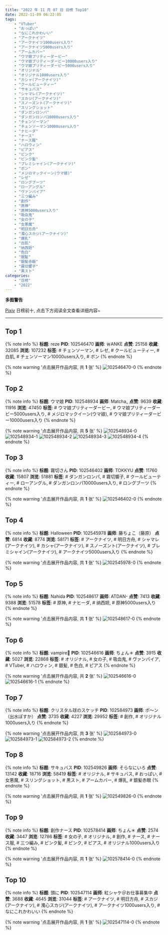 ```yaml
---
title: "2022 年 11 月 07 日 日榜 Top10"
date: 2022-11-09 06:22:05
tags:
    - "VTuber"
    - "おっぱい"
    - "なにこれかわいい"
    - "アークナイツ"
    - "アークナイツ1000users入り"
    - "アークナイツ5000users入り"
    - "アームカバー"
    - "ウマ娘プリティーダービー"
    - "ウマ娘プリティーダービー10000users入り"
    - "ウマ娘プリティーダービー5000users入り"
    - "オリジナル"
    - "オリジナル1000users入り"
    - "カシャ(アークナイツ)"
    - "クールビューティー"
    - "サキュバス"
    - "シャマレ(アークナイツ)"
    - "スカジ(アークナイツ)"
    - "スノーズント(アークナイツ)"
    - "スリングショット"
    - "ダンガンロンパ"
    - "ダンガンロンパ10000users入り"
    - "チェンソーマン"
    - "チェンソーマン10000users入り"
    - "ナヒーダ"
    - "ナース"
    - "ナース服"
    - "ハロウィン"
    - "ピアス"
    - "ピンク"
    - "ピンク髪"
    - "ブレミシャイン(アークナイツ)"
    - "ボン"
    - "メジロマックイーン(ウマ娘)"
    - "レゼ"
    - "ロングブーツ"
    - "ローアングル"
    - "ヴァンパイア"
    - "三つ編み"
    - "創作"
    - "原神"
    - "原神5000users入り"
    - "吸血鬼"
    - "女の子"
    - "女悪魔"
    - "明日方舟"
    - "濁心スカジ(アークナイツ)"
    - "爆乳"
    - "白肌"
    - "纳西妲"
    - "色白"
    - "銀髪"
    - "銀髪赤眼"
    - "霧切響子"
    - "黒スト"
categories:
    - "日榜"
    - "2022"
---
```


<i class="fa fa-triangle-exclamation"></i>**多图警告**<i class="fa fa-triangle-exclamation"></i>

[Pixiv](https://www.pixiv.net/) 日榜前十, 点击下方阅读全文查看详细内容~

<!-- more -->

---

## Top 1

{% note info %}
**标题**: reze
**PID**: 102546470 **画师**: ￦ANKE
**点赞**: 25158 **收藏**: 32085 **浏览**: 107232
**标签**: # チェンソーマン, # レゼ, # クールビューティー, # 白肌, # チェンソーマン10000users入り, # ボン
{% endnote %}

{% note warning '点击展开作品内容, 共 **1** 张' %}
![102546470-0](https://i.pixiv.re/img-original/img/2022/11/06/00/06/11/102546470_p0.jpg)
{% endnote %}

## Top 2

{% note info %}
**标题**: ウマ娘
**PID**: 102548934 **画师**: Matcha_
**点赞**: 9639 **收藏**: 11916 **浏览**: 47450
**标签**: # ウマ娘プリティーダービー, # ウマ娘プリティーダービー5000users入り, # メジロマックイーン(ウマ娘), # ウマ娘プリティーダービー10000users入り
{% endnote %}

{% note warning '点击展开作品内容, 共 **5** 张' %}
![102548934-0](https://i.pixiv.re/img-original/img/2022/11/06/01/30/02/102548934_p0.jpg)
![102548934-1](https://i.pixiv.re/img-original/img/2022/11/06/01/30/02/102548934_p1.jpg)
![102548934-2](https://i.pixiv.re/img-original/img/2022/11/06/01/30/02/102548934_p2.jpg)
![102548934-3](https://i.pixiv.re/img-original/img/2022/11/06/01/30/02/102548934_p3.jpg)
![102548934-4](https://i.pixiv.re/img-original/img/2022/11/06/01/30/02/102548934_p4.jpg)
{% endnote %}

## Top 3

{% note info %}
**标题**: 霧切さん
**PID**: 102546402 **画师**: TOKKYU
**点赞**: 11760 **收藏**: 15807 **浏览**: 51881
**标签**: # ダンガンロンパ, # 霧切響子, # クールビューティー, # ローアングル, # ダンガンロンパ10000users入り, # ロングブーツ
{% endnote %}

{% note warning '点击展开作品内容, 共 **1** 张' %}
![102546402-0](https://i.pixiv.re/img-original/img/2022/11/06/00/04/48/102546402_p0.jpg)
{% endnote %}

## Top 4

{% note info %}
**标题**: Halloween
**PID**: 102545978 **画师**: 藤ちょこ（藤原）
**点赞**: 6814 **收藏**: 8774 **浏览**: 58171
**标签**: # アークナイツ, # 明日方舟, # シャマレ(アークナイツ), # カシャ(アークナイツ), # スノーズント(アークナイツ), # ブレミシャイン(アークナイツ), # アークナイツ5000users入り
{% endnote %}

{% note warning '点击展开作品内容, 共 **1** 张' %}
![102545978-0](https://i.pixiv.re/img-original/img/2022/11/06/00/00/03/102545978_p0.png)
{% endnote %}

## Top 5

{% note info %}
**标题**: Nahida
**PID**: 102548617 **画师**: ATDAN-
**点赞**: 7413 **收藏**: 9388 **浏览**: 51578
**标签**: # 原神, # ナヒーダ, # 纳西妲, # 原神5000users入り
{% endnote %}

{% note warning '点击展开作品内容, 共 **1** 张' %}
![102548617-0](https://i.pixiv.re/img-original/img/2022/11/06/08/00/16/102548617_p0.jpg)
{% endnote %}

## Top 6

{% note info %}
**标题**: vampire🦇
**PID**: 102546616 **画师**: ちょん＊
**点赞**: 3915 **收藏**: 5027 **浏览**: 22868
**标签**: # オリジナル, # 女の子, # 吸血鬼, # ヴァンパイア, # VTuber, # ハロウィン, # 銀髪, # 色白, # ピアス
{% endnote %}

{% note warning '点击展开作品内容, 共 **2** 张' %}
![102546616-0](https://i.pixiv.re/img-original/img/2022/11/06/00/10/32/102546616_p0.png)
![102546616-1](https://i.pixiv.re/img-original/img/2022/11/06/00/10/32/102546616_p1.png)
{% endnote %}

## Top 7

{% note info %}
**标题**: クリスタル球のスケッチ
**PID**: 102584973 **画师**: ポ～ン（出水ぽすか）
**点赞**: 3735 **收藏**: 4227 **浏览**: 29952
**标签**: # 創作, # オリジナル1000users入り
{% endnote %}

{% note warning '点击展开作品内容, 共 **3** 张' %}
![102584973-0](https://i.pixiv.re/img-original/img/2022/11/07/07/30/01/102584973_p0.jpg)
![102584973-1](https://i.pixiv.re/img-original/img/2022/11/07/07/30/01/102584973_p1.jpg)
![102584973-2](https://i.pixiv.re/img-original/img/2022/11/07/07/30/01/102584973_p2.jpg)
{% endnote %}

## Top 8

{% note info %}
**标题**: サキュバス
**PID**: 102549826 **画师**: そらなにいろ
**点赞**: 13142 **收藏**: 18716 **浏览**: 58419
**标签**: # オリジナル, # サキュバス, # おっぱい, # 女悪魔, # スリングショット, # 黒スト, # アームカバー, # 爆乳, # 銀髪赤眼
{% endnote %}

{% note warning '点击展开作品内容, 共 **1** 张' %}
![102549826-0](https://i.pixiv.re/img-original/img/2022/11/06/02/12/14/102549826_p0.png)
{% endnote %}

## Top 9

{% note info %}
**标题**: 創作ナース
**PID**: 102578414 **画师**: ちょん＊
**点赞**: 2574 **收藏**: 3447 **浏览**: 12786
**标签**: # 女の子, # オリジナル, # 創作, # ナース, # ナース服, # 三つ編み, # ピンク髪, # ピンク, # ピアス, # オリジナル1000users入り
{% endnote %}

{% note warning '点击展开作品内容, 共 **1** 张' %}
![102578414-0](https://i.pixiv.re/img-original/img/2022/11/07/00/12/45/102578414_p0.png)
{% endnote %}

## Top 10

{% note info %}
**标题**: 頭に
**PID**: 102547114 **画师**: 紅シャケ＠お仕事募集中
**点赞**: 3688 **收藏**: 4645 **浏览**: 31044
**标签**: # アークナイツ, # 明日方舟, # スカジ(アークナイツ), # 濁心スカジ(アークナイツ), # アークナイツ1000users入り, # なにこれかわいい
{% endnote %}

{% note warning '点击展开作品内容, 共 **1** 张' %}
![102547114-0](https://i.pixiv.re/img-original/img/2022/11/06/00/24/12/102547114_p0.jpg)
{% endnote %}
